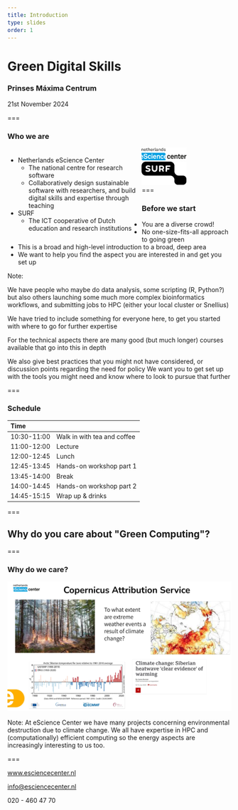 ```yaml
---
title: Introduction
type: slides
order: 1
---
```


<!-- .slide: data-state="title" -->

# Green Digital Skills
### Prinses Máxima Centrum

21st November 2024

===

<!-- .slide: data-state="standard" -->

### Who we are

<div style="width: 60%; float: left; margin-top: 1%">

- Netherlands eScience Center
  - The national centre for research software
  - Collaboratively design sustainable software with researchers, and build digital skills and expertise through teaching
- SURF
  - The ICT cooperative of Dutch education and research institutions

</div>

<div style="width: 40%; float: right">

<img src="media/nlesc.svg" width="50%" />

<img src="media/surf.svg" width="50%" />

</div>

===

<!-- .slide: data-state="standard" -->

### Before we start

- You are a diverse crowd!
- No one-size-fits-all approach to going green
- This is a broad and high-level introduction to a broad, deep area
- We want to help you find the aspect you are interested in and get you set up

Note:

We have people who maybe do data analysis, some scripting (R, Python?) but also others launching some much more complex bioinformatics workflows, and submitting jobs to HPC (either your local cluster or Snellius)

We have tried to include something for everyone here, to get you started with where to go for further expertise

For the technical aspects there are many good (but much longer) courses available that go into this in depth

We also give best practices that you might not have considered, or discussion points regarding the need for policy
We want you to get set up with the tools you might need and know where to look to pursue that further

===

<!-- .slide: data-state="standard" -->

### Schedule
| Time | |
| :--- | :--- |
| 10:30-11:00 | Walk in with tea and coffee |
| 11:00-12:00 | Lecture |
| 12:00-12:45 | Lunch |
| 12:45-13:45 | Hands-on workshop part 1 |
| 13:45-14:00 | Break |
| 14:00-14:45 | Hands-on workshop part 2 |
| 14:45-15:15 | Wrap up & drinks |

===

<!-- .slide: data-state="standard" -->

## Why do you care about "Green Computing"?


===


<!-- .slide: data-state="standard" -->

### Why do we care?

![Relevant projects at NLeSC](media/relevant-projects.png)

Note:
At eScience Center we have many projects concerning environmental destruction due to climate change.
We all have expertise in HPC and (computationally) efficient computing so the energy aspects are increasingly interesting to us too.

===




<!-- .slide: data-state="keepintouch" -->

www.esciencecenter.nl

info@esciencecenter.nl

020 - 460 47 70
